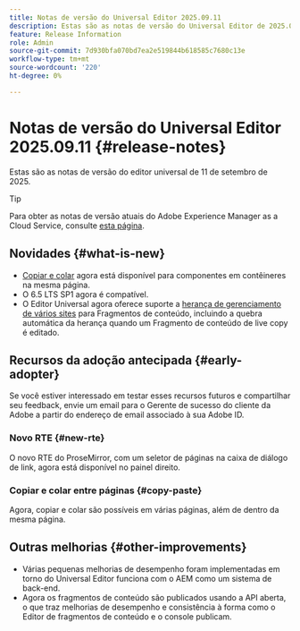 ```yaml
---
title: Notas de versão do Universal Editor 2025.09.11
description: Estas são as notas de versão do Universal Editor de 2025.09.11.
feature: Release Information
role: Admin
source-git-commit: 7d930bfa070bd7ea2e519844b618585c7680c13e
workflow-type: tm+mt
source-wordcount: '220'
ht-degree: 0%

---
```



# Notas de versão do Universal Editor 2025.09.11 {#release-notes}

Estas são as notas de versão do editor universal de 11 de setembro de 2025.

>[!TIP]
>
>Para obter as notas de versão atuais do Adobe Experience Manager as a Cloud Service, consulte [esta página](/help/release-notes/release-notes-cloud/release-notes-current.md).

## Novidades {#what-is-new}

* [Copiar e colar](/help/sites-cloud/authoring/universal-editor/authoring.md#copy-paste) agora está disponível para componentes em contêineres na mesma página.
* O 6.5 LTS SP1 agora é compatível.
* O Editor Universal agora oferece suporte a [herança de gerenciamento de vários sites](/help/sites-cloud/authoring/universal-editor/inheritance.md) para Fragmentos de conteúdo, incluindo a quebra automática da herança quando um Fragmento de conteúdo de live copy é editado.

## Recursos da adoção antecipada {#early-adopter}

Se você estiver interessado em testar esses recursos futuros e compartilhar seu feedback, envie um email para o Gerente de sucesso do cliente da Adobe a partir do endereço de email associado à sua Adobe ID.

### Novo RTE {#new-rte}

O novo RTE do ProseMirror, com um seletor de páginas na caixa de diálogo de link, agora está disponível no painel direito.

### Copiar e colar entre páginas {#copy-paste}

Agora, copiar e colar são possíveis em várias páginas, além de dentro da mesma página.

## Outras melhorias {#other-improvements}

* Várias pequenas melhorias de desempenho foram implementadas em torno do Universal Editor funciona com o AEM como um sistema de back-end.
* Agora os fragmentos de conteúdo são publicados usando a API aberta, o que traz melhorias de desempenho e consistência à forma como o Editor de fragmentos de conteúdo e o console publicam.
